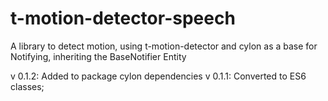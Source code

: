 # t-motion-detector-speech  
A library to detect motion, using t-motion-detector and cylon as a base for Notifying, inheriting the BaseNotifier Entity  

v 0.1.2: Added to package cylon dependencies
v 0.1.1: Converted to ES6 classes;  
